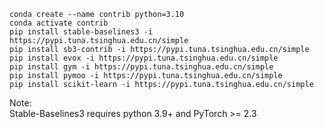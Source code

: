     conda create --name contrib python=3.10
    conda activate contrib
    pip install stable-baselines3 -i https://pypi.tuna.tsinghua.edu.cn/simple
    pip install sb3-contrib -i https://pypi.tuna.tsinghua.edu.cn/simple
    pip install evox -i https://pypi.tuna.tsinghua.edu.cn/simple
    pip install gym -i https://pypi.tuna.tsinghua.edu.cn/simple
    pip install pymoo -i https://pypi.tuna.tsinghua.edu.cn/simple
    pip install scikit-learn -i https://pypi.tuna.tsinghua.edu.cn/simple
Note:    
Stable-Baselines3 requires python 3.9+ and PyTorch >= 2.3
